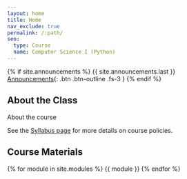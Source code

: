 ```yaml
---
layout: home
title: Home
nav_exclude: true
permalink: /:path/
seo:
  type: Course
  name: Computer Science I (Python)
---
```

{% if site.announcements %}
{{ site.announcements.last }}
[Announcements](announcements.md){: .btn .btn-outline .fs-3 }
{% endif %}

## About the Class

About the course

See the [Syllabus page](syllabus.md) for more details on course policies.

## Course Materials
{% for module in site.modules %}
{{ module }}
{% endfor %}